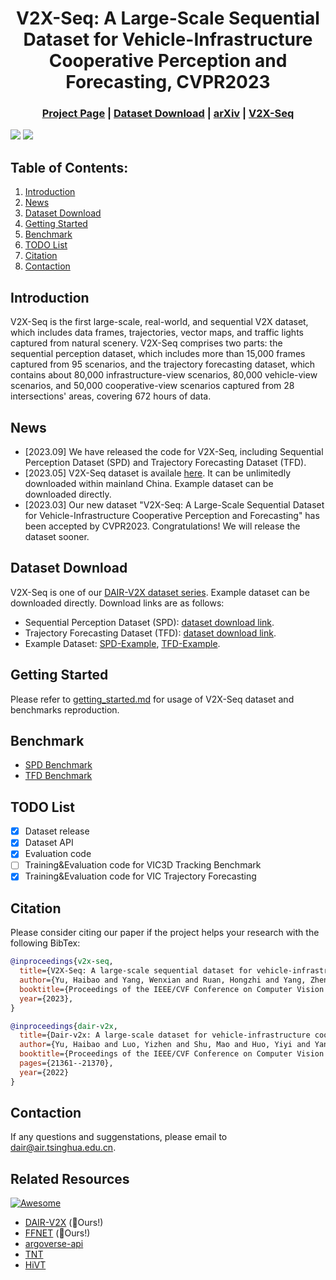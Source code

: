 <div align="center">   
  
# V2X-Seq: A Large-Scale Sequential Dataset for  Vehicle-Infrastructure Cooperative Perception and Forecasting, CVPR2023
</div> 

<h3 align="center">
    <a href="https://thudair.baai.ac.cn/index">Project Page</a> |
    <a href="#dataset">Dataset Download</a> |
    <a href="https://arxiv.org/abs/2305.05938">arXiv</a> |
    <a href="https://github.com/AIR-THU/DAIR-V2X-Seq/">V2X-Seq</a> 
</h3>

  ![](./resources/tracking-demo.gif "")
  ![](./resources/forecasting-demo.gif "")

## Table of Contents:
1. [Introduction](#introduction)
2. [News](#news)
3. [Dataset Download](#dataset)
4. [Getting Started](#start)
5. [Benchmark](#benchmark)
6. [TODO List](#todo)
7. [Citation](#citation)
8. [Contaction](#contaction)

## Introduction <a name="introduction"></a>
V2X-Seq is the first large-scale, real-world, and sequential V2X dataset, which includes data frames, trajectories, vector maps, and traffic lights captured from natural scenery. V2X-Seq comprises two parts: the sequential perception dataset, which includes more than 15,000 frames captured from 95 scenarios, and the trajectory forecasting dataset, which contains about 80,000 infrastructure-view scenarios, 80,000 vehicle-view scenarios, and 50,000 cooperative-view scenarios captured from 28 intersections' areas, covering 672 hours of data.

## News <a name="news"></a>
* [2023.09] We have released the code for V2X-Seq, including Sequential Perception Dataset (SPD) and Trajectory Forecasting Dataset (TFD).
* [2023.05] V2X-Seq dataset is availale [here](https://thudair.baai.ac.cn/index). It can be unlimitedly downloaded within mainland China. Example dataset can be downloaded directly. 
* [2023.03] Our new dataset "V2X-Seq: A Large-Scale Sequential Dataset for Vehicle-Infrastructure Cooperative Perception and Forecasting" has been accepted by CVPR2023. Congratulations! We will release the dataset sooner. 

## Dataset Download <a name="dataset"></a>

V2X-Seq is one of our [DAIR-V2X dataset series](https://thudair.baai.ac.cn/index). Example dataset can be downloaded directly. Download links are as follows:

- Sequential Perception Dataset (SPD): [dataset download link](https://thudair.baai.ac.cn/coop-forecast).
- Trajectory Forecasting Dataset (TFD): [dataset download link](https://thudair.baai.ac.cn/cooplocus).
- Example Dataset: [SPD-Example](https://drive.google.com/file/d/1gjOmGEBMcipvDzu2zOrO9ex_OscUZMYY/view?usp=drive_link), [TFD-Example](https://drive.google.com/file/d/1vV2BZvBWkum-j0r82JOjAajlSWB7kyU2/view?usp=sharing).

## Getting Started <a name="start"></a>
Please refer to [getting_started.md](docs/get_started.md) for usage of V2X-Seq dataset and benchmarks reproduction.

## Benchmark <a name="benchmark"></a>
- [SPD Benchmark](https://github.com/AIR-THU/DAIR-V2X/configs/vic3d-tracking)
- [TFD Benchmark](docs/benchmarks/vic-traj-forecasting)

## TODO List <a name="todo"></a>
- [x] Dataset release
- [x] Dataset API
- [x] Evaluation code
- [ ] Training&Evaluation code for VIC3D Tracking Benchmark
- [x] Training&Evaluation code for VIC Trajectory Forecasting

## Citation <a name="citation"></a>
Please consider citing our paper if the project helps your research with the following BibTex:
```bibtex
@inproceedings{v2x-seq,
  title={V2X-Seq: A large-scale sequential dataset for vehicle-infrastructure cooperative perception and forecasting},
  author={Yu, Haibao and Yang, Wenxian and Ruan, Hongzhi and Yang, Zhenwei and Tang, Yingjuan and Gao, Xu and Hao, Xin and Shi, Yifeng and Pan, Yifeng and Sun, Ning and Song, Juan and Yuan, Jirui and Luo, Ping and Nie, Zaiqing},
  booktitle={Proceedings of the IEEE/CVF Conference on Computer Vision and Pattern Recognition},
  year={2023},
}
```
```bibtex
@inproceedings{dair-v2x,
  title={Dair-v2x: A large-scale dataset for vehicle-infrastructure cooperative 3d object detection},
  author={Yu, Haibao and Luo, Yizhen and Shu, Mao and Huo, Yiyi and Yang, Zebang and Shi, Yifeng and Guo, Zhenglong and Li, Hanyu and Hu, Xing and Yuan, Jirui and Nie, Zaiqing},
  booktitle={Proceedings of the IEEE/CVF Conference on Computer Vision and Pattern Recognition},
  pages={21361--21370},
  year={2022}
}
```

## Contaction <a name="contaction"></a>

If any questions and suggenstations, please email to dair@air.tsinghua.edu.cn. 

## Related Resources <a name="related"></a>

[![Awesome](https://awesome.re/badge.svg)](https://awesome.re)

- [DAIR-V2X](https://github.com/AIR-THU/DAIR-V2X) (:rocket:Ours!)
- [FFNET](https://github.com/haibao-yu/FFNet-VIC3D) (:rocket:Ours!)
- [argoverse-api](https://github.com/argoverse/argoverse-api)
- [TNT](https://github.com/pytorch/tnt)
- [HiVT](https://github.com/ZikangZhou/HiVT)
